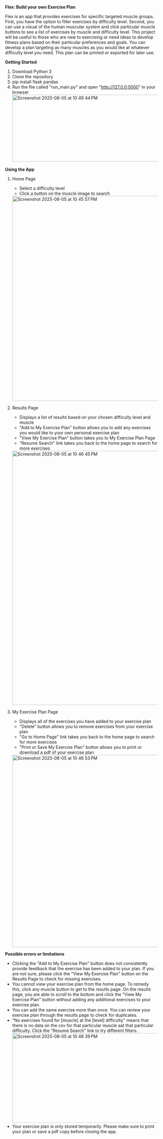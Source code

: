 **Flex: Build your own Exercise Plan**

Flex is an app that provides exercises for specific targeted muscle groups. First, you have the option to filter exercises by difficulty level. Second, you can use a visual of the human muscular system and click particular muscle buttons to see a list of exercises by muscle and difficulty level. This project will be useful to those who are new to exercising or need ideas to develop fitness plans based on their particular preferences and goals. You can develop a plan targeting as many muscles as you would like at whatever difficulty level you need. This plan can be printed or exported for later use. 

**Getting Started**
1. Download Python 3
2. Clone the repository
3. pip install flask pandas
4. Run the file called "run_main.py" and open "http://127.0.0:5000" in your browser
   <img width="1444" height="220" alt="Screenshot 2025-08-05 at 10 49 44 PM" src="https://github.com/user-attachments/assets/92259a25-8001-4dbf-99e0-d53771f806ba" /> 

**Using the App**
1. Home Page
   - Select a difficulty level
   - Click a button on the muscle image to search
   <img width="1697" height="674" alt="Screenshot 2025-08-05 at 10 45 57 PM" src="https://github.com/user-attachments/assets/bf353138-308e-4c89-b11c-fe0f33adca7d" />
  
2. Results Page
   - Displays a list of results based on your chosen difficulty   level and muscle
   - "Add to My Exercise Plan" button allows you to add any exercises you would like to your own personal exercise plan
   - "View My Exercise Plan" button takes you to My Exercise Plan Page
   - "Resume Search" link takes you back to the home page to search for more exercises
   <img width="1705" height="836" alt="Screenshot 2025-08-05 at 10 46 45 PM" src="https://github.com/user-attachments/assets/988ac63b-7176-4bce-aab4-ad417dc4b7bb" />

     
3. My Exercise Plan Page
   -  Displays all of the exercises you have added to your exercise plan
   - "Delete" button allows you to remove exercises from your exercise plan
   - "Go to Home Page" link takes you back to the home page to search for more exercises
   - "Print or Save My Exercise Plan" button allows you to print or download a pdf of your exercise plan
   <img width="1707" height="632" alt="Screenshot 2025-08-05 at 10 46 53 PM" src="https://github.com/user-attachments/assets/3c8d7176-9290-4b83-ad4c-dc54cf97721c" />
  

**Possible errors or limitations**
- Clicking the "Add to My Exercise Plan" button does not consistently provide feedback that the exercise has been added to your plan. If you are not sure, please click the "View My Exercise Plan" button on the Results Page to check for missing exercises.
- You cannot view your exercise plan from the home page. To remedy this, click any muscle button to get to the results page. On the results page, you are able to scroll to the bottom and click the "View My Exercise Plan" button without adding any additional exercises to your exercise plan. 
- You can add the same exercise more than once. You can review your exercise plan through the results page to check for duplicates.
- "No exercises found for [muscle] at the [level] difficulty" means that there is no data on the csv for that particular muscle aat that particular difficulty. Click the "Resume Search" link to try different filters.
  <img width="1702" height="295" alt="Screenshot 2025-08-05 at 10 48 39 PM" src="https://github.com/user-attachments/assets/31f6a06f-ff82-483e-a0b1-79e7e251b57c" />
- Your exercise plan is only stored temporarily. Please make sure to print your plan or save a pdf copy before closing the app.
